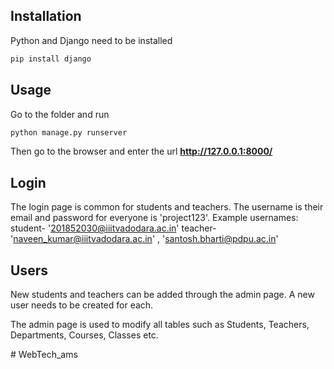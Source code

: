 ## Installation

Python and Django need to be installed

```bash
pip install django
```

## Usage

Go to the folder and run

```bash
python manage.py runserver
```

Then go to the browser and enter the url **http://127.0.0.1:8000/**


## Login

The login page is common for students and teachers.
The username is their email and password for everyone is 'project123'.
Example usernames:
student- '201852030@iiitvadodara.ac.in'
teacher- 'naveen_kumar@iiitvadodara.ac.in' , 'santosh.bharti@pdpu.ac.in'

## Users

New students and teachers can be added through the admin page. A new user needs to be created for each. 

The admin page is used to modify all tables such as Students, Teachers, Departments, Courses, Classes etc.

#   W e b T e c h _ a m s  
 